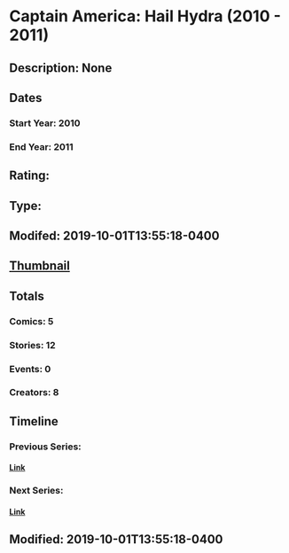 # Captain America: Hail Hydra (2010 - 2011)
## Description: None
## Dates
### Start Year: 2010
### End Year: 2011
## Rating: 
## Type: 
## Modifed: 2019-10-01T13:55:18-0400
## [Thumbnail](http://i.annihil.us/u/prod/marvel/i/mg/3/c0/5d935ab430896.jpg)
## Totals
### Comics: 5
### Stories: 12
### Events: 0
### Creators: 8
## Timeline
### Previous Series: 
#### [Link]()
### Next Series: 
#### [Link]()
## Modified: 2019-10-01T13:55:18-0400